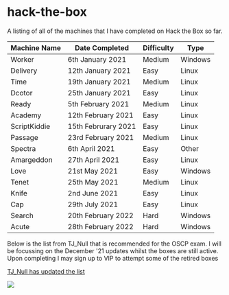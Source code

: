 # hack-the-box

A listing of all of the machines that I have completed on Hack the Box so far.

| Machine Name | Date Completed      | Difficulty | Type    |
| ------------ | ------------------- | ---------- | ------- |
| Worker       | 6th January 2021    | Medium     | Windows |
| Delivery     | 12th January 2021   | Easy       | Linux   |
| Time         | 19th January 2021   | Medium     | Linux   |
| Dcotor       | 25th January 2021   | Easy       | Linux   |
| Ready        | 5th February 2021   | Medium     | Linux   |
| Academy      | 12th February 2021  | Easy       | Linux   |
| ScriptKiddie | 15th Februrary 2021 | Easy       | Linux   |
| Passage      | 23rd February 2021  | Medium     | Linux   |
| Spectra      | 6th April 2021      | Easy       | Other   |
| Amargeddon   | 27th April 2021     | Easy       | Linux   |
| Love         | 21st May 2021       | Easy       | Windows |
| Tenet        | 25th May 2021       | Medium     | Linux   |
| Knife        | 2nd June 2021       | Easy       | Linux   |
| Cap          | 29th July 2021      | Easy       | Linux   |
| Search       | 20th February 2022  | Hard       | Windows |
| Acute        | 28th February 2022  | Hard       | Windows |

Below is the list from TJ\_Null that is recommended for the OSCP exam. I will be focussing on the December '21 updates whilst the boxes are still active. Upon completing I may sign up to VIP to attempt some of the retired boxes

&#x20;[TJ\_Null has updated the list](https://twitter.com/TJ\_Null/status/1328380512960995331)&#x20;

![](<../../.gitbook/assets/TJNull List.JPG>)

